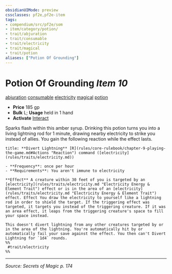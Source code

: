 ```yaml
---
obsidianUIMode: preview
cssclasses: pf2e,pf2e-item
tags:
- compendium/src/pf2e/som
- item/category/potion/
- trait/abjuration
- trait/consumable
- trait/electricity
- trait/magical
- trait/potion
aliases: ["Potion Of Grounding"]
---
```

# Potion Of Grounding *Item 10*  
[abjuration](rules/traits/abjuration.md "Abjuration School Trait")  [consumable](rules/traits/consumable.md "Consumable Item Trait")  [electricity](rules/traits/electricity.md "Electricity Energy & Element Trait")  [magical](rules/traits/magical.md "Magical Item Trait")  [potion](rules/traits/potion.md "Potion Item Trait")  

- **Price** 185 gp
- **Bulk** L; **Usage** held in 1 hand
- **Activate** [Interact](rules/actions/interact.md)

Sparks flash within this amber syrup. Drinking this potion turns you into a living lightning rod for 1 minute, drawing nearby electricity to strike you instead of allies. You gain the following reaction while the effect lasts.

```ad-embed-ability
title: **Divert Lightning** [R](rules/core-rulebook/chapter-9-playing-the-game.md#Actions "Reaction") command ([electricity](rules/traits/electricity.md))

- **Frequency**: once per hour
- **Requirements**: You aren't immune to electricity

**Effect** A creature within 30 feet of you is targeted by an [electricity](rules/traits/electricity.md "Electricity Energy & Element Trait") effect or is in the area of an [electricity](rules/traits/electricity.md "Electricity Energy & Element Trait") effect. Effect You draw the electricity to yourself like a lightning rod in order to shield the target. If the triggering effect was targeted, it targets you instead of the triggering creature. If it was an area effect, it leaps from the triggering creature's space to fill your space instead.

This doesn't divert lightning from any other creatures targeted by or in the area of the lightning. You're automatically hit by or automatically fail your save against the effect. You then can't Divert Lightning for `1d4` rounds.  
%%
 #trait/electricity 
%%
```


---
*Source: Secrets of Magic p. 174*